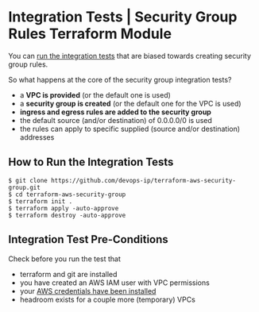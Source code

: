 
# Integration Tests | Security Group Rules Terraform Module

You can [run the integration tests](security.group-test.tf) that are biased towards creating security group rules.

So what happens at the core of the security group integration tests?

- a **VPC is provided** (or the default one is used)
- a **security group is created** (or the default one for the VPC is used)
- **ingress and egress rules are added to the security group**
- the default source (and/or destination) of 0.0.0.0/0 is used
- the rules can apply to specific supplied (source and/or destination) addresses

## How to Run the Integration Tests

    $ git clone https://github.com/devops-ip/terraform-aws-security-group.git
    $ cd terraform-aws-security-group
    $ terraform init .
    $ terraform apply -auto-approve
    $ terraform destroy -auto-approve

## Integration Test Pre-Conditions

Check before you run the test that

- terraform and git are installed
- you have created an AWS IAM user with VPC permissions
- your [AWS credentials have been installed](https://docs.aws.amazon.com/sdk-for-java/v1/developer-guide/setup-credentials.html)
- headroom exists for a couple more (temporary) VPCs

